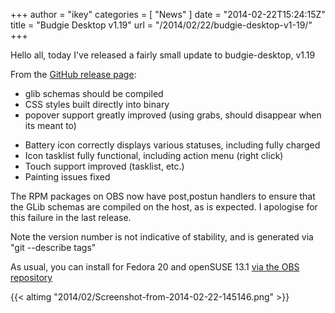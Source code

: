 +++
author = "ikey"
categories = [
"News"
]
date =  "2014-02-22T15:24:15Z"
title = "Budgie Desktop v1.19"
url = "/2014/02/22/budgie-desktop-v1-19/"
+++

Hello all, today I've released a fairly small update to budgie-desktop, v1.19

From the [GitHub release page](https://github.com/solus-project/budgie-desktop/releases/tag/v1.19):

* glib schemas should be compiled
* CSS styles built directly into binary
* popover support greatly improved (using grabs, should disappear when its meant to)
<!--more-->
* Battery icon correctly displays various statuses, including fully charged
* Icon tasklist fully functional, including action menu (right click)
* Touch support improved (tasklist, etc.)
* Painting issues fixed

The RPM packages on OBS now have post,postun handlers to ensure that the GLib schemas are compiled on the host, as is expected. I apologise for this failure in 
the last release.

Note the version number is not indicative of stability, and is generated via "git --describe tags"

As usual, you can install for Fedora 20 and openSUSE 13.1 [via the OBS repository](http://software.opensuse.org/download.html?project=home%3Aikeydoherty%3Aevolve&package=budgie-desktop)

{{< altimg "2014/02/Screenshot-from-2014-02-22-145146.png" >}}